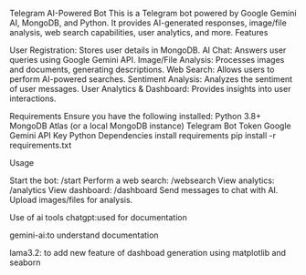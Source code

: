 Telegram AI-Powered Bot
This is a Telegram bot powered by Google Gemini AI, MongoDB, and Python. It provides AI-generated responses, image/file analysis, web search capabilities, user analytics, and more.
Features

User Registration: Stores user details in MongoDB.
AI Chat: Answers user queries using Google Gemini API.
Image/File Analysis: Processes images and documents, generating descriptions.
Web Search: Allows users to perform AI-powered searches.
Sentiment Analysis: Analyzes the sentiment of user messages.
User Analytics & Dashboard: Provides insights into user interactions.

Requirements
Ensure you have the following installed:
Python 3.8+
MongoDB Atlas (or a local MongoDB instance)
Telegram Bot Token
Google Gemini API Key
Python Dependencies
install requirements
pip install -r requirements.txt

Usage

Start the bot: /start
Perform a web search: /websearch
View analytics: /analytics
View dashboard: /dashboard
Send messages to chat with AI.
Upload images/files for analysis.

Use of ai tools 
chatgpt:used for documentation

gemini-ai:to understand documentation

lama3.2: to add new feature of dashboad generation using matplotlib and seaborn
